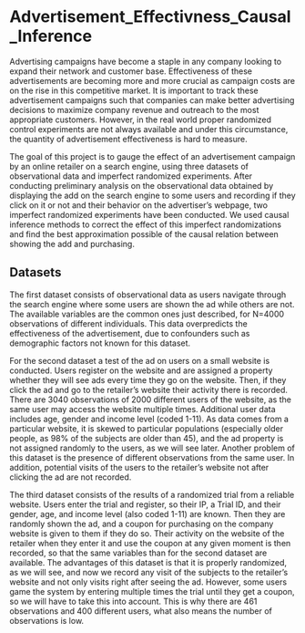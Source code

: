 # Advertisement_Effectivness_Causal_Inference

Advertising campaigns have become a staple in any company looking to expand their network and customer base. Effectiveness of these advertisements are becoming more and more crucial as campaign costs are on the rise in this competitive market. It is important to track these advertisement campaigns such that companies can make better advertising decisions to maximize company revenue and outreach to the most appropriate customers. However, in the real world proper randomized control experiments are not always available and under this circumstance, the quantity of advertisement effectiveness is hard to measure.

The goal of this project is to gauge the effect of an advertisement campaign by an online retailer on a search engine, using three datasets of observational data and imperfect randomized experiments. After conducting preliminary analysis on the observational data obtained by displaying the add on the search engine to some users and recording if they click on it or not and their behavior on the advertiser’s webpage, two imperfect randomized experiments have been conducted. We used causal inference methods to correct the effect of this imperfect randomizations and find the best approximation possible of the causal relation between showing the add and purchasing. 

## Datasets

The first dataset consists of observational data as users navigate through the search engine where some users are shown the ad while others are not. The available variables are the common ones just described, for N=4000 observations of different individuals. This data overpredicts the effectiveness of the advertisement, due to confounders such as demographic factors not known for this dataset.

For the second dataset a test of the ad on users on a small website is conducted. Users register on the website and are assigned a property whether they will see ads every time they go on the website. Then, if they click the ad and go to the retailer’s website their activity there is recorded. There are 3040 observations of 2000 different users of the website, as the same user may access the website multiple times. Additional user data includes age, gender and income level (coded 1-11). As data comes from a particular website, it is skewed to particular populations (especially older people, as 98% of the subjects are older than 45), and the ad property is not assigned randomly to the users, as we will see later. Another problem of this dataset is the presence of different observations from the same user. In addition, potential visits of the users to the retailer’s website not after clicking the ad are not recorded.

The third dataset consists of the results of a randomized trial from a reliable website. Users enter the trial and register, so their IP, a Trial ID, and their gender, age, and income level (also coded 1-11) are known. Then they are randomly shown the ad, and a coupon for purchasing on the company website is given to them if they do so. Their activity on the website of the retailer when they enter it and use the coupon at any given moment is then recorded, so that the same variables than for the second dataset are available. The advantages of this dataset is that it is properly randomized, as we will see, and now we record any visit of the subjects to the retailer’s website and not only visits right after seeing the ad. However, some users game the system by entering multiple times the trial until they get a coupon, so we will have to take this into account. This is why there are 461 observations and 400 different users, what also means the number of observations is low.
